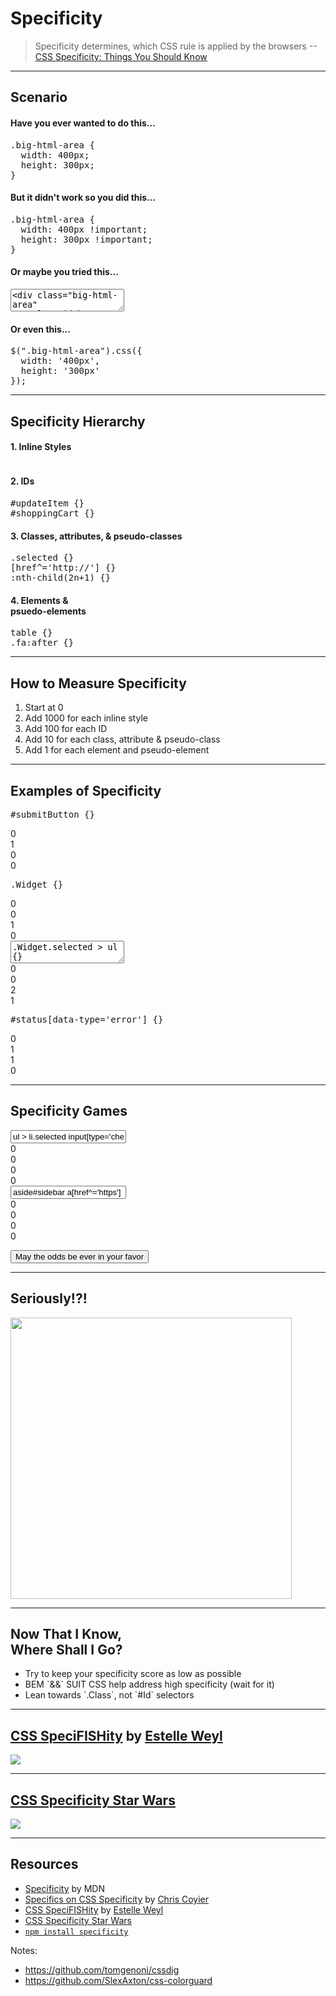 # Specificity
<!-- .slide: data-state="backEndBrian juniorJacob" -->

> Specificity determines, which CSS rule is applied by the browsers --[CSS Specificity: Things You Should Know](http://www.smashingmagazine.com/2007/07/27/css-specificity-things-you-should-know/)

------

## Scenario
<!-- .slide: data-title="Specificity" data-state="backEndBrian juniorJacob" -->

<div class="Split">
  <div class="Split-column">
    <div class="fragment">
      <h4>Have you ever wanted to do this...</h4>
      <pre data-codemirror data-mode="text/css" data-line-numbers="false">.big-html-area {
  width: 400px;
  height: 300px;
}</pre>
    </div>
    <div class="fragment">
      <h4>But it didn't work so you did this...</h4>
      <pre data-codemirror data-mode="text/css" data-line-numbers="false">.big-html-area {
  width: 400px !important;
  height: 300px !important;
}</pre>
    </div>
  </div>
  <div class="Split-column">
    <div class="fragment">
      <h4>Or maybe you tried this...</h4>
      <textarea data-codemirror data-mode="text/html" data-line-numbers="false"><div class="big-html-area"
  style="width: 400px; height: 300px;">
</div></textarea>
    </div>
    <div class="fragment">
      <h4>Or even this...</h4>
      <pre data-codemirror data-mode="text/javascript" data-line-numbers="false">$(".big-html-area").css({
  width: '400px',
  height: '300px'
});</pre>
    </div>
  </div>
</div>

------

## Specificity Hierarchy
<!-- .slide: data-title="Specificity" data-state="backEndBrian juniorJacob" -->

<div class="Split">
  <div class="Split-column">
    <div class="fragment">
      <h4>1. Inline Styles</h4>
      <pre data-codemirror data-mode="text/html" data-line-numbers="false"><div style="color: red;"></div></pre>
    </div>
    <div class="fragment">
      <h4>2. IDs</h4>
      <pre data-codemirror data-mode="text/css" data-line-numbers="false">#updateItem {}
#shoppingCart {}</pre>
    </div>
  </div>
  <div class="Split-column">
    <div class="fragment">
      <h4>3. Classes, attributes, & pseudo-classes</h4>
      <pre data-codemirror data-mode="text/css" data-line-numbers="false">.selected {}
[href^='http://'] {}
:nth-child(2n+1) {}</pre>
    </div>
    <div class="fragment">
      <h4>4. Elements & <br /> psuedo-elements</h4>
      <pre data-codemirror data-mode="text/css" data-line-numbers="false">table {}
.fa:after {}</pre>
    </div>
  </div>
</div>

------

## How to Measure Specificity
<!-- .slide: data-title="Specificity" data-state="backEndBrian juniorJacob" -->

1. Start at 0
2. Add 1000 for each inline style
3. Add 100 for each ID
4. Add 10 for each class, attribute & pseudo-class
5. Add 1 for each element and pseudo-element

------

## Examples of Specificity
<!-- .slide: data-title="Specificity" data-state="backEndBrian juniorJacob" -->

<div class="Split">
  <div class="Split-column">
    <div class="fragment">
      <pre data-codemirror data-mode="text/css" data-line-numbers="false">#submitButton {}</pre>
      <div class="Specificity">
        <div class="Specificity-score">
          <div class="Specificity-value Specificity-value--inline">0</div>
          <div class="Specificity-value Specificity-value--ids">1</div>
          <div class="Specificity-value Specificity-value--classes">0</div>
          <div class="Specificity-value Specificity-value--elements">0</div>
        </div>
      </div>
    </div>
    <div class="fragment">
      <pre data-codemirror data-mode="text/css" data-line-numbers="false">.Widget {}</pre>
      <div class="Specificity">
        <div class="Specificity-score">
          <div class="Specificity-value Specificity-value--inline">0</div>
          <div class="Specificity-value Specificity-value--ids">0</div>
          <div class="Specificity-value Specificity-value--classes">1</div>
          <div class="Specificity-value Specificity-value--elements">0</div>
        </div>
      </div>
    </div>
  </div>
  <div class="Split-column">
    <div class="fragment">
      <textarea data-codemirror data-mode="text/css" data-line-numbers="false">.Widget.selected > ul {}</textarea>
      <div class="Specificity">
        <div class="Specificity-score">
          <div class="Specificity-value Specificity-value--inline">0</div>
          <div class="Specificity-value Specificity-value--ids">0</div>
          <div class="Specificity-value Specificity-value--classes">2</div>
          <div class="Specificity-value Specificity-value--elements">1</div>
        </div>
      </div>
    </div>
    <div class="fragment">
      <pre data-codemirror data-mode="text/css" data-line-numbers="false">#status[data-type='error'] {}</pre>
      <div class="Specificity">
        <div class="Specificity-score">
          <div class="Specificity-value Specificity-value--inline">0</div>
          <div class="Specificity-value Specificity-value--ids">1</div>
          <div class="Specificity-value Specificity-value--classes">1</div>
          <div class="Specificity-value Specificity-value--elements">0</div>
        </div>
      </div>
    </div>
  </div>
</div>

------

## Specificity Games
<!-- .slide: data-title="Specificity" data-state="specificity backEndBrian juniorJacob midLevelMelissa" data-background="imgs/the-hunger-games.jpeg" -->

<div class="SpecificityGame">
  <div class="Specificity">
    <input class="Specificity-input" value="ul > li.selected input[type='checkbox']" />
    <div class="Specificity-score">
      <div class="Specificity-value Specificity-value--inline">0</div>
      <div class="Specificity-value Specificity-value--ids">0</div>
      <div class="Specificity-value Specificity-value--classes">0</div>
      <div class="Specificity-value Specificity-value--elements">0</div>
    </div>
  </div>

  <div class="Specificity">
    <input class="Specificity-input" value="aside#sidebar a[href^='https']" />
    <div class="Specificity-score">
      <div class="Specificity-value Specificity-value--inline">0</div>
      <div class="Specificity-value Specificity-value--ids">0</div>
      <div class="Specificity-value Specificity-value--classes">0</div>
      <div class="Specificity-value Specificity-value--elements">0</div>
    </div>
  </div>

  <button>May the odds be ever in your favor</button>
</div>

------

## Seriously!?!
<!-- .slide: data-title="Specificity" data-state="backEndBrian juniorJacob midLevelMelissa" -->

<img src="./imgs/mild-shock.gif" style="height: 450px;" />

------

## Now That I Know, <br/>Where Shall I Go?
<!-- .slide: data-title="Specificity" data-state="backEndBrian juniorJacob midLevelMelissa" -->

* <!-- .element: class="fragment" data-fragment-index="1" -->Try to keep your specificity score as low as possible
* <!-- .element: class="fragment" data-fragment-index="2" -->BEM `&&` SUIT CSS help address high specificity (wait for it)
* <!-- .element: class="fragment" data-fragment-index="3" --> Lean towards `.Class`, not `#Id` selectors

------

## [CSS SpeciFISHity](http://www.standardista.com/css3/css-specificity/) by [Estelle Weyl](http://twitter.com/estellevw)
<!-- .slide: data-title="Specificity" data-state="backEndBrian juniorJacob midLevelMelissa" -->

![](./imgs/specifishity.png)

------

## [CSS Specificity Star Wars](http://www.stuffandnonsense.co.uk/archives/css_specificity_wars.html)
<!-- .slide: data-title="Specificity" data-state="backEndBrian juniorJacob midLevelMelissa" -->

![](./imgs/specificitywars.jpg)

------

## Resources
<!-- .slide: data-title="Specificity" data-state="backEndBrian juniorJacob midLevelMelissa" -->

* [Specificity](https://developer.mozilla.org/en-US/docs/Web/CSS/Specificity) by MDN
* [Specifics on CSS Specificity](https://css-tricks.com/specifics-on-css-specificity/) by [Chris Coyier](http://twitter.com/chriscoyier)
* [CSS SpeciFISHity](http://www.standardista.com/css3/css-specificity/) by [Estelle Weyl](http://twitter.com/estellevw)
* [CSS Specificity Star Wars](http://www.stuffandnonsense.co.uk/archives/css_specificity_wars.html)
* [`npm install specificity`](https://github.com/keeganstreet/specificity)

Notes:

* https://github.com/tomgenoni/cssdig
* https://github.com/SlexAxton/css-colorguard
